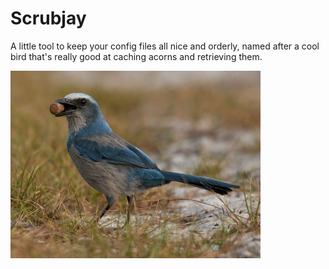 # Scrubjay

A little tool to keep your config files all nice and orderly, named after a cool bird that's really good at caching acorns and retrieving them.

<img src="media/scrub-jay-acorn.jpg" alt="Scrub jay carrying acorn" width="400" height="300">
